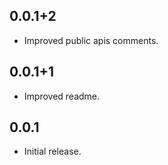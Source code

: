 ## 0.0.1+2 

* Improved public apis comments.

## 0.0.1+1

* Improved readme.

## 0.0.1

* Initial release.

